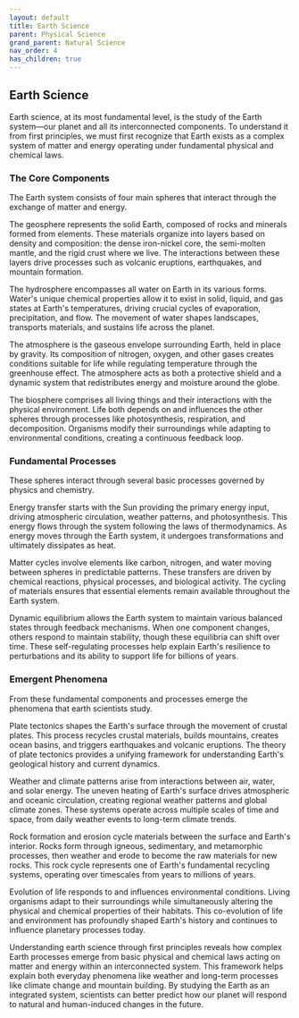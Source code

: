 ```yaml
---
layout: default
title: Earth Science
parent: Physical Science
grand_parent: Natural Science
nav_order: 4
has_children: true
---
```


## Earth Science

Earth science, at its most fundamental level, is the study of the Earth system—our planet and all its interconnected components. To understand it from first principles, we must first recognize that Earth exists as a complex system of matter and energy operating under fundamental physical and chemical laws.

### The Core Components

The Earth system consists of four main spheres that interact through the exchange of matter and energy.

The geosphere represents the solid Earth, composed of rocks and minerals formed from elements. These materials organize into layers based on density and composition: the dense iron-nickel core, the semi-molten mantle, and the rigid crust where we live. The interactions between these layers drive processes such as volcanic eruptions, earthquakes, and mountain formation.

The hydrosphere encompasses all water on Earth in its various forms. Water's unique chemical properties allow it to exist in solid, liquid, and gas states at Earth's temperatures, driving crucial cycles of evaporation, precipitation, and flow. The movement of water shapes landscapes, transports materials, and sustains life across the planet.

The atmosphere is the gaseous envelope surrounding Earth, held in place by gravity. Its composition of nitrogen, oxygen, and other gases creates conditions suitable for life while regulating temperature through the greenhouse effect. The atmosphere acts as both a protective shield and a dynamic system that redistributes energy and moisture around the globe.

The biosphere comprises all living things and their interactions with the physical environment. Life both depends on and influences the other spheres through processes like photosynthesis, respiration, and decomposition. Organisms modify their surroundings while adapting to environmental conditions, creating a continuous feedback loop.

### Fundamental Processes

These spheres interact through several basic processes governed by physics and chemistry.

Energy transfer starts with the Sun providing the primary energy input, driving atmospheric circulation, weather patterns, and photosynthesis. This energy flows through the system following the laws of thermodynamics. As energy moves through the Earth system, it undergoes transformations and ultimately dissipates as heat.

Matter cycles involve elements like carbon, nitrogen, and water moving between spheres in predictable patterns. These transfers are driven by chemical reactions, physical processes, and biological activity. The cycling of materials ensures that essential elements remain available throughout the Earth system.

Dynamic equilibrium allows the Earth system to maintain various balanced states through feedback mechanisms. When one component changes, others respond to maintain stability, though these equilibria can shift over time. These self-regulating processes help explain Earth's resilience to perturbations and its ability to support life for billions of years.

### Emergent Phenomena

From these fundamental components and processes emerge the phenomena that earth scientists study.

Plate tectonics shapes the Earth's surface through the movement of crustal plates. This process recycles crustal materials, builds mountains, creates ocean basins, and triggers earthquakes and volcanic eruptions. The theory of plate tectonics provides a unifying framework for understanding Earth's geological history and current dynamics.

Weather and climate patterns arise from interactions between air, water, and solar energy. The uneven heating of Earth's surface drives atmospheric and oceanic circulation, creating regional weather patterns and global climate zones. These systems operate across multiple scales of time and space, from daily weather events to long-term climate trends.

Rock formation and erosion cycle materials between the surface and Earth's interior. Rocks form through igneous, sedimentary, and metamorphic processes, then weather and erode to become the raw materials for new rocks. This rock cycle represents one of Earth's fundamental recycling systems, operating over timescales from years to millions of years.

Evolution of life responds to and influences environmental conditions. Living organisms adapt to their surroundings while simultaneously altering the physical and chemical properties of their habitats. This co-evolution of life and environment has profoundly shaped Earth's history and continues to influence planetary processes today.

Understanding earth science through first principles reveals how complex Earth processes emerge from basic physical and chemical laws acting on matter and energy within an interconnected system. This framework helps explain both everyday phenomena like weather and long-term processes like climate change and mountain building. By studying the Earth as an integrated system, scientists can better predict how our planet will respond to natural and human-induced changes in the future.
